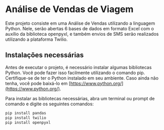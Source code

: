 # Análise de Vendas de Viagem

Este projeto consiste em uma Análise de Vendas utilizando a linguagem Python. Nele, serão abertas 6 bases de dados em formato Excel com o auxílio da biblioteca openpyxl, e também envios de SMS serão realizados utilizando a plataforma Twilio.

## Instalações necessárias

Antes de executar o projeto, é necessário instalar algumas bibliotecas Python. Você pode fazer isso facilmente utilizando o comando pip. Certifique-se de ter o Python instalado em seu ambiente. Caso ainda não tenha, você pode baixá-lo em [https://www.python.org/](https://www.python.org/).

Para instalar as bibliotecas necessárias, abra um terminal ou prompt de comando e digite os seguintes comandos:

```bash
pip install pandas
pip install twilio
pip install openpyxl
